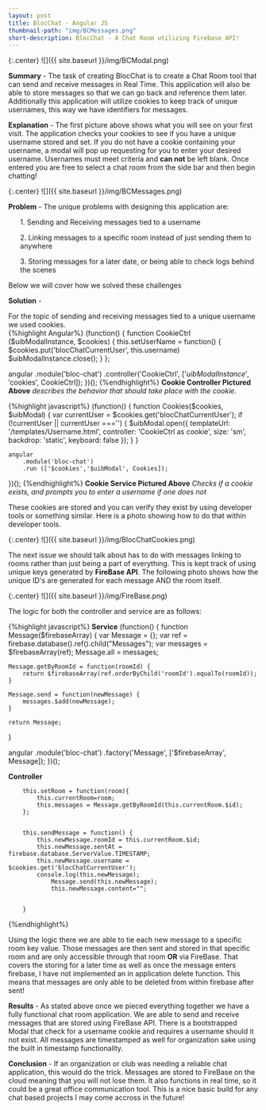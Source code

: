 ```yaml
---
layout: post
title: BlocChat - Angular JS
thumbnail-path: "img/BCMessages.png"
short-description: BlocChat - A Chat Room utilizing Firebase API!
---
```


{:.center}
![]({{ site.baseurl }}/img/BCModal.png)

**Summary** - 
The task of creating BlocChat is to create a Chat Room tool that can send and receive messages in Real Time.  This application will also be able to store messages so that we can go back and reference them later.  Additionally this application will utilize cookies to keep track of unique usernames, this way we have identifiers for messages.




**Explanation** -
The first picture above shows what you will see on your first visit.  The application checks your cookies to see if you have a unique username stored and set.  If you do not have a cookie containing your username, a modal will pop up requesting for you to enter your desired username.  Usernames must meet criteria and **can not** be left blank.  Once entered you are free to select a chat room from the side bar and then begin chatting!  

{:.center}
![]({{ site.baseurl }}/img/BCMessages.png)




**Problem** - 
The unique problems with designing this application are:


<ul>1. Sending and Receiving messages tied to a username</ul>
<ul>2. Linking messages to a specific room instead of just sending them to anywhere</ul>
<ul>3. Storing messages for a later date, or being able to check logs behind the scenes</ul>

Below we will cover how we solved these challenges




**Solution** -

For the topic of sending and receiving messages tied to a unique username we used cookies.  
{%highlight Angular%}
(function() {
    function CookieCtrl ($uibModalInstance, $cookies) {
        this.setUserName = function() {
            $cookies.put('blocChatCurrentUser', this.username)
            $uibModalInstance.close();
        }
    };
    
angular
    .module('bloc-chat')
    .controller('CookieCtrl', ['$uibModalInstance', '$cookies', CookieCtrl]);
})();
{%endhighlight%}
**Cookie Controller Pictured Above** _describes the behavior that should take place with the cookie_.



{%highlight javascript%}
(function() {
    function Cookies($cookies, $uibModal) {
        var currentUser = $cookies.get('blocChatCurrentUser');
        if (!currentUser || currentUser ==='') {
            $uibModal.open({
                templateUrl: '/templates/Username.html',
                controller: 'CookieCtrl as cookie',
                size: 'sm',
                backdrop: 'static',
                keyboard: false
            });
        }
 }
    
    angular
        .module('bloc-chat')
        .run (['$cookies','$uibModal', Cookies]);
})();
{%endhighlight%}
**Cookie Service Pictured Above** _Checks if a cookie exists, and prompts you to enter a username if one does not_

These cookies are stored and you can verify they exist by using developer tools or something similar.  Here is a photo showing how to do that within developer tools.

{:.center}
![]({{ site.baseurl }}/img/BlocChatCookies.png)

The next issue we should talk about has to do with messages linking to rooms rather than just being a part of everything.  This is kept track of using unique keys generated by **FireBase API**.  The following photo shows how the unique ID's are generated for each message AND the room itself.

{:.center}
![]({{ site.baseurl }}/img/FireBase.png)

The logic for both the controller and service are as follows:

{%highlight javascript%}
**Service**
(function() {
  function Message($firebaseArray) {
    var Message = {};
    var ref = firebase.database().ref().child("Messages");
    var messages = $firebaseArray(ref);
    Message.all = messages;
      
    Message.getByRoomId = function(roomId) {
        return $firebaseArray(ref.orderByChild('roomId').equalTo(roomId));
    }
    
    Message.send = function(newMessage) {
        messages.$add(newMessage);
    }

    return Message;
  }

  angular
    .module('bloc-chat')
    .factory('Message', ['$firebaseArray', Message]);
})();

**Controller** 

        this.setRoom = function(room){
            this.currentRoom=room;
            this.messages = Message.getByRoomId(this.currentRoom.$id);
        };
        
        
        this.sendMessage = function() {
            this.newMessage.roomId = this.currentRoom.$id;
            this.newMessage.sentAt = firebase.database.ServerValue.TIMESTAMP;
            this.newMessage.username = $cookies.get('blocChatCurrentUser');
            console.log(this.newMessage);
                Message.send(this.newMessage);
                this.newMessage.content="";
                
            
        }
{%endhighlight%}

Using the logic there we are able to tie each new message to a specific room key value.  Those messages are then sent and stored in that specific room and are only accessible through that room **OR** via FireBase.  That covers the storing for a later time as well as once the message enters firebase, I have not implemented an in application delete function.  This means that messages are only able to be deleted from within firebase after sent!

**Results** - As stated above once we pieced everything together we have a fully functional chat room application.  We are able to send and receive messages that are stored using FireBase API.  There is a bootstrapped Modal that check for a username cookie and requires a username should it not exist.  All messages are timestamped as well for organization sake using the built in timestamp functionality.

**Conclusion** - If an organization or club was needing a reliable chat application, this would do the trick.  Messages are stored to FireBase on the cloud meaning that you will not lose them.  It also functions in real time, so it could be a great office communication tool.  This is a nice basic build for any chat based projects I may come accross in the future!


